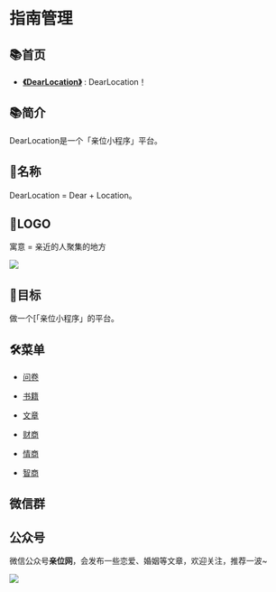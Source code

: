 # 指南管理

## 📚首页

- **[《DearLocation》](https://dearlocation.com)** : DearLocation！

## 📚简介
DearLocation是一个「亲位小程序」平台。

## 🎁名称

DearLocation = Dear + Location。

## 🎁LOGO

寓意 = 亲近的人聚集的地方

![](https://dearlocation.com/dearlocation.jpg)

## 🍺目标

做一个[「亲位小程序」的平台。


## 🛠菜单

- [问卷](https://dearlocation.com/survey/)

- [书籍](https://dearlocation.com/book/)

- [文章](https://dearlocation.com/posts/)

- [财商](https://dearlocation.com/fq/)

- [情商](https://dearlocation.com/eq/)

- [智商](https://dearlocation.com/iq/)

[//]: # (- [作者]&#40;https://dearlocation.com/me/&#41;)

## 微信群

[//]: # (![]&#40;https://dearlocation.com/imgs/me/me_00.jpeg&#41;)

## 公众号

微信公众号**亲位网**，会发布一些恋爱、婚姻等文章，欢迎关注，推荐一波~

![](https://dearlocation.com/imgs/me/me_000.jpg)

[//]: # (## 联系我)

[//]: # ()
[//]: # (交流/加群/互看朋友圈，欢迎添加我的微信（备注“DearLocation”即可）。)

[//]: # ()
[//]: # (![]&#40;https://dearlocation.com/imgs/me/me_0.jpeg&#41;)
